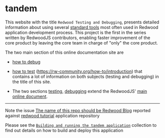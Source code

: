 # tandem

This website with the title `Redwood Testing and Debugging`, presents detailed information about using several [standard tools](https://rw-community.org/tools/introduction) most often used in Redwood application development process. This project is the first in the series written by RedwoodJS contributors, enabling faster improvement of the core product by leaving the core team in charge of "only" the core product.

The two main section of this online documentation site are

- [how  to debug](https://rw-community.org/how-to/debugging/introduction)

- [how to test]()
(https://rw-community.org/how-to/introduction) that contains a lot of information on both subjects (testing and debugging) in the title of this site.

- The two sections [testing](https://rw-community.org/testing/introduction), [debugging](https://rw-community.org/how-to/debug/introduction) extend the RedwoodJS' [main online document](https://redwoodjs.com/docs/introduction).

---

Note the issue [The name of this repo should be Redwood Blog](https://github.com/redwoodjs/redwood-tutorial/issues/51) reported against [redwood tutorial](https://github.com/redwoodjs/redwood-tutorial) application repository

Please see the [`Building and running the tandem application`](https://github.com/adriatic/tandem/issues/6) collection to find out details on how to build and deploy this application
